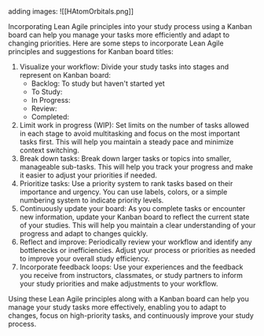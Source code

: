 
adding images: ![[HAtomOrbitals.png]]


Incorporating Lean Agile principles into your study process using a Kanban board can help you manage your tasks more efficiently and adapt to changing priorities. Here are some steps to incorporate Lean Agile principles and suggestions for Kanban board titles:

1.  Visualize your workflow: Divide your study tasks into stages and represent on Kanban board:
    -   Backlog: To study but haven't started yet
    -   To Study:
    -   In Progress:
    -   Review:
    -   Completed: 
2.  Limit work in progress (WIP): Set limits on the number of tasks allowed in each stage to avoid multitasking and focus on the most important tasks first. This will help you maintain a steady pace and minimize context switching.
3.  Break down tasks: Break down larger tasks or topics into smaller, manageable sub-tasks. This will help you track your progress and make it easier to adjust your priorities if needed.
4.  Prioritize tasks: Use a priority system to rank tasks based on their importance and urgency. You can use labels, colors, or a simple numbering system to indicate priority levels.
5.  Continuously update your board: As you complete tasks or encounter new information, update your Kanban board to reflect the current state of your studies. This will help you maintain a clear understanding of your progress and adapt to changes quickly.
6.  Reflect and improve: Periodically review your workflow and identify any bottlenecks or inefficiencies. Adjust your process or priorities as needed to improve your overall study efficiency.
7.  Incorporate feedback loops: Use your experiences and the feedback you receive from instructors, classmates, or study partners to inform your study priorities and make adjustments to your workflow.    

Using these Lean Agile principles along with a Kanban board can help you manage your study tasks more effectively, enabling you to adapt to changes, focus on high-priority tasks, and continuously improve your study process.
